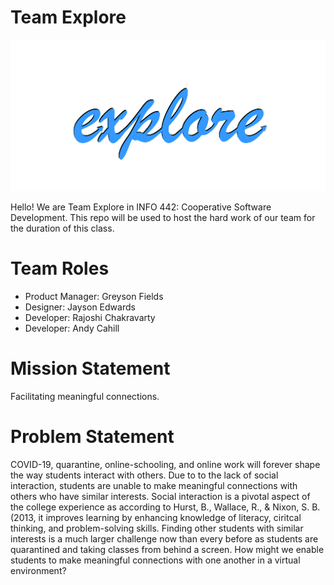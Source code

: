 # Team Explore

<img src="/public/img/logo.png">

Hello! We are Team Explore in INFO 442: Cooperative Software Development. This repo will be used to host the hard work of our team for the duration of this class.

# Team Roles

- Product Manager: Greyson Fields
- Designer: Jayson Edwards
- Developer: Rajoshi Chakravarty
- Developer: Andy Cahill

# Mission Statement

Facilitating meaningful connections.

# Problem Statement

COVID-19, quarantine, online-schooling, and online work will forever shape the way students interact with others. Due to to the lack of social interaction, students are unable to make meaningful connections with others who have similar interests. Social interaction is a pivotal aspect of the college experience as according to Hurst, B., Wallace, R., & Nixon, S. B. (2013, it improves learning by enhancing knowledge of literacy, ciritcal thinking, and problem-solving skills. Finding other students with similar interests is a much larger challenge now than every before as students are quarantined and taking classes from behind a screen. How might we enable students to make meaningful connections with one another in a virtual environment?
